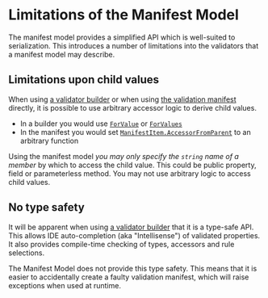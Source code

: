 # Limitations of the Manifest Model

The manifest model provides a simplified API which is well-suited to serialization. This introduces a number of limitations into the validators that a manifest model may describe.

## Limitations upon child values

When using [a validator builder] or when using [the validation manifest] directly, it is possible to use arbitrary accessor logic to derive child values.

* In a builder you would use [`ForValue`] or [`ForValues`]
* In the manifest you would set [`ManifestItem.AccessorFromParent`] to an arbitrary function

Using the manifest model _you may only specify the `string` name of a member_ by which to access the child value.
This could be public property, field or parameterless method.
You may not use arbitrary logic to access child values.

[a validator builder]:../WritingValidatorBuilders/index.md
[the validation manifest]:../TheValidationManifest/index.md
[`ForValue`]:xref:CSF.Validation.ValidatorBuilding.IConfiguresValidator`1.ForValue``1(System.Func{`0,``0},System.Action{CSF.Validation.ValidatorBuilding.IConfiguresValueAccessor{`0,``0}})
[`ForValues`]:xref:CSF.Validation.ValidatorBuilding.IConfiguresValidator`1.ForValues``1(System.Func{`0,System.Collections.Generic.IEnumerable{``0}},System.Action{CSF.Validation.ValidatorBuilding.IConfiguresValueAccessor{`0,``0}})
[`ManifestItem.AccessorFromParent`]:xref:CSF.Validation.Manifest.ManifestItem.AccessorFromParent

## No type safety

It will be apparent when using [a validator builder] that it is a type-safe API.
This allows IDE auto-completion (aka "Intellisense") of validated properties.
It also provides compile-time checking of types, accessors and rule selections.

The Manifest Model does not provide this type safety.
This means that it is easier to accidentally create a faulty validation manifest, which will raise exceptions when used at runtime.